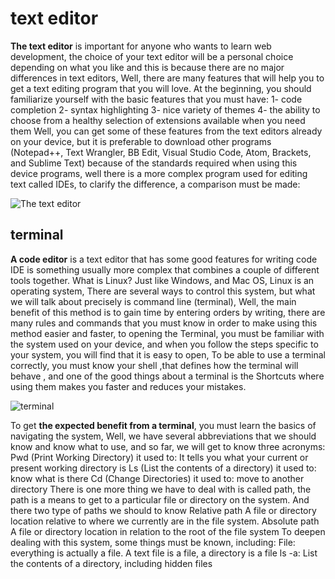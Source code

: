 # text editor
**The text editor** is important for anyone who wants to learn web development, the choice of your text editor will be a personal choice depending on what you like and this is because there are no major differences in text editors, Well, there are many features that will help you to get a text editing program that you will love. At the beginning, you should familiarize yourself with the basic features that you must have: 1- code completion 2- syntax highlighting 3- nice variety of themes 4- the ability to choose from a healthy selection of extensions available when you need them Well, you can get some of these features from the text editors already on your device, but it is preferable to download other programs (Notepad++, Text Wrangler, BB Edit, Visual Studio Code, Atom, Brackets, and Sublime Text) because of the standards required when using this device programs, well there is a more complex program used for editing text called IDEs, to clarify the difference, a comparison must be made:

![The text editor](https://www.editpadlite.com/screens/editpadlite.png)


## terminal

**A code editor** is a text editor that has some good features for writing code
IDE is something usually more complex that combines a couple of different tools together.
What is Linux? Just like Windows, and Mac OS, Linux is an operating system, There are several ways to control this system, but what we will talk about precisely is command line (terminal), Well, the main benefit of this method is to gain time by entering orders by writing, there are many rules and commands that you must know in order to make using this method easier and faster, to opening the Terminal, you must be familiar with the system used on your device, and when you follow the steps specific to your system, you will find that it is easy to open, To be able to use a terminal correctly, you must know your shell ,that defines how the terminal will behave , and one of the good things about a terminal is the Shortcuts where using them makes you faster and reduces your mistakes.

![terminal](http://devblogs.microsoft.com/commandline/wp-content/uploads/sites/33/2020/01/terminal-retro-green.png)



To get **the expected benefit from a terminal**, you must learn the basics of navigating the system, Well, we have several abbreviations that we should know and know what to use, and so far, we will get to know three acronyms: Pwd (Print Working Directory) it used to: It tells you what your current or present working directory is Ls (List the contents of a directory) it used to: know what is there Cd (Change Directories) it used to: move to another directory There is one more thing we have to deal with is called path, the path is a means to get to a particular file or directory on the system. And there two type of paths we should to know
Relative path A file or directory location relative to where we currently are in the file system. Absolute path A file or directory location in relation to the root of the file system To deepen dealing with this system, some things must be known, including: File: everything is actually a file. A text file is a file, a directory is a file ls -a: List the contents of a directory, including hidden files
